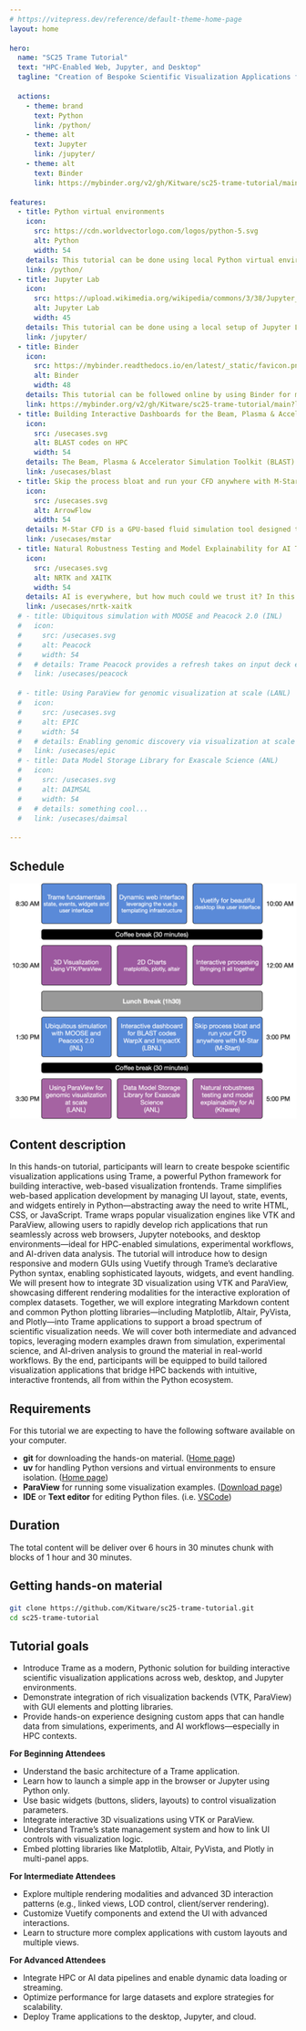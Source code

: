 ```yaml
---
# https://vitepress.dev/reference/default-theme-home-page
layout: home

hero:
  name: "SC25 Trame Tutorial"
  text: "HPC-Enabled Web, Jupyter, and Desktop"
  tagline: "Creation of Bespoke Scientific Visualization Applications for Simulation, Experiment, and AI Data"

  actions:
    - theme: brand
      text: Python
      link: /python/
    - theme: alt
      text: Jupyter
      link: /jupyter/
    - theme: alt
      text: Binder
      link: https://mybinder.org/v2/gh/Kitware/sc25-trame-tutorial/main?labpath=jupyter

features:
  - title: Python virtual environments
    icon:
      src: https://cdn.worldvectorlogo.com/logos/python-5.svg
      alt: Python
      width: 54
    details: This tutorial can be done using local Python virtual environments for demonstrations and exercises. This track is prefered as it allow you to use your common dev tools and IDE when exploring trame.
    link: /python/
  - title: Jupyter Lab
    icon:
      src: https://upload.wikimedia.org/wikipedia/commons/3/38/Jupyter_logo.svg
      alt: Jupyter Lab
      width: 45
    details: This tutorial can be done using a local setup of Jupyter Lab. A special track with dedicated notebook has beed created and available to ease demonstrations and exercises.
    link: /jupyter/
  - title: Binder
    icon:
      src: https://mybinder.readthedocs.io/en/latest/_static/favicon.png
      alt: Binder
      width: 48
    details: This tutorial can be followed online by using Binder for most of the demonstrations and exercises. That track is designed to overcome system incompatibility that prevent the two previous track to be used.
    link: https://mybinder.org/v2/gh/Kitware/sc25-trame-tutorial/main?labpath=jupyter
  - title: Building Interactive Dashboards for the Beam, Plasma & Accelerator Simulation Toolkit (BLAST) with trame
    icon:
      src: /usecases.svg
      alt: BLAST codes on HPC
      width: 54
    details: The Beam, Plasma & Accelerator Simulation Toolkit (BLAST) is a comprehensive suite of simulation codes for modeling particle accelerators, beams, and plasmas. This talk presents our experience leveraging trame to develop interactive dashboards for the BLAST codes WarpX and ImpactX.
    link: /usecases/blast
  - title: Skip the process bloat and run your CFD anywhere with M-Star & trame
    icon:
      src: /usecases.svg
      alt: ArrowFlow
      width: 54
    details: M-Star CFD is a GPU-based fluid simulation tool designed to accelerate model development for industrial systems. When trame is coupled to M-Star using ArrowFlow, those capabilities become accessible to a larger set of users. In this talk we show how organizations are able to cut through common barriers to put the predictive abilities of CFD in more peoples’ hands.
    link: /usecases/mstar
  - title: Natural Robustness Testing and Model Explainability for AI Test and Evaluation
    icon:
      src: /usecases.svg
      alt: NRTK and XAITK
      width: 54
    details: AI is everywhere, but how much could we trust it? In this talk we'll go over the concerns of DoD and how Kitware is addressing some of those concerns with two Open Source projects. First we'll cover the Natural Robustness Toolkit (NRTK) and then the Explainable AI Toolkit (XAITK). Finally we'll explain how trame is helping those toolkits with its interactive data exploration approach.
    link: /usecases/nrtk-xaitk
  # - title: Ubiquitous simulation with MOOSE and Peacock 2.0 (INL)
  #   icon:
  #     src: /usecases.svg
  #     alt: Peacock
  #     width: 54
  #   # details: Trame Peacock provides a refresh takes on input deck editor for MOOSE simulations.
  #   link: /usecases/peacock
  
  # - title: Using ParaView for genomic visualization at scale (LANL)
  #   icon:
  #     src: /usecases.svg
  #     alt: EPIC
  #     width: 54
  #   # details: Enabling genomic discovery via visualization at scale with ParaView and trame.
  #   link: /usecases/epic
  # - title: Data Model Storage Library for Exascale Science (ANL)
  #   icon:
  #     src: /usecases.svg
  #     alt: DAIMSAL
  #     width: 54
  #   # details: something cool...
  #   link: /usecases/daimsal
  
---
```


## Schedule

![Schedule](./sc25-schedule.png)

## Content description

In this hands-on tutorial, participants will learn to create bespoke scientific visualization applications using Trame, a powerful Python framework for building interactive, web-based visualization frontends. Trame simplifies web-based application development by managing UI layout, state, events, and widgets entirely in Python—abstracting away the need to write HTML, CSS, or JavaScript. Trame wraps popular visualization engines like VTK and ParaView, allowing users to rapidly develop rich applications that run seamlessly across web browsers, Jupyter notebooks, and desktop environments—ideal for HPC-enabled simulations, experimental workflows, and AI-driven data analysis. The tutorial will introduce how to design responsive and modern GUIs using Vuetify through Trame’s declarative Python syntax, enabling sophisticated layouts, widgets, and event handling. We will present how to integrate 3D visualization using VTK and ParaView, showcasing different rendering modalities for the interactive exploration of complex datasets. Together, we will explore integrating Markdown content and common Python plotting libraries—including Matplotlib, Altair, PyVista, and Plotly—into Trame applications to support a broad spectrum of scientific visualization needs. We will cover both intermediate and advanced topics, leveraging modern examples drawn from simulation, experimental science, and AI-driven analysis to ground the material in real-world workflows. By the end, participants will be equipped to build tailored visualization applications that bridge HPC backends with intuitive, interactive frontends, all from within the Python ecosystem.

## Requirements

For this tutorial we are expecting to have the following software available on your computer.
- __git__ for downloading the hands-on material. ([Home page](https://git-scm.com/))
- __uv__ for handling Python versions and virtual environments to ensure isolation. ([Home page](https://docs.astral.sh/uv/getting-started/installation/))
- __ParaView__ for running some visualization examples. ([Download page](https://www.paraview.org/download/))
- __IDE__ or __Text editor__ for editing Python files. (i.e. [VSCode](https://code.visualstudio.com/))

## Duration

The total content will be deliver over 6 hours in 30 minutes chunk with blocks of 1 hour and 30 minutes.

## Getting hands-on material

```bash
git clone https://github.com/Kitware/sc25-trame-tutorial.git
cd sc25-trame-tutorial
```

## Tutorial goals


- Introduce Trame as a modern, Pythonic solution for building interactive scientific visualization applications across web, desktop, and Jupyter environments.
- Demonstrate integration of rich visualization backends (VTK, ParaView) with GUI elements and plotting libraries.
- Provide hands-on experience designing custom apps that can handle data from simulations, experiments, and AI workflows—especially in HPC contexts.

__For Beginning Attendees__
- Understand the basic architecture of a Trame application.
- Learn how to launch a simple app in the browser or Jupyter using Python only.
- Use basic widgets (buttons, sliders, layouts) to control visualization parameters.
- Integrate interactive 3D visualizations using VTK or ParaView.
- Understand Trame’s state management system and how to link UI controls with visualization logic.
- Embed plotting libraries like Matplotlib, Altair, PyVista, and Plotly in multi-panel apps.

__For Intermediate Attendees__ 
- Explore multiple rendering modalities and advanced 3D interaction patterns (e.g., linked views, LOD control, client/server rendering).
- Customize Vuetify components and extend the UI with advanced interactions.
- Learn to structure more complex applications with custom layouts and multiple views.

__For Advanced Attendees__
- Integrate HPC or AI data pipelines and enable dynamic data loading or streaming.
- Optimize performance for large datasets and explore strategies for scalability.
- Deploy Trame applications to the desktop, Jupyter, and cloud.
